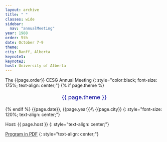 ```yaml
---
layout: archive
title: " "
classes: wide
sidebar:
  nav: "annualMeeting"
year: 1988
order: 5th
date: October 7-9
theme: 
city: Banff, Alberta
keynote1: 
keynote2: 
host: University of Alberta
---
```

The {{page.order}} CESG Annual Meeting
{: style="color:black; font-size: 175%; text-align: center;"}
{% if page.theme %}
<p style="font-size:130%; text-align:center; color:#000099">{{ page.theme }}</p>
{% endif %}
{{page.date}}, {{page.year}}\\
{{page.city}}
{: style="font-size: 120%; text-align: center;"}

Host: {{ page.host }}
{: style="text-align: center;"}

[Program in PDF](/assets/pdf/cesg-program-{{page.year}}.pdf)
{: style="text-align: center;"}
